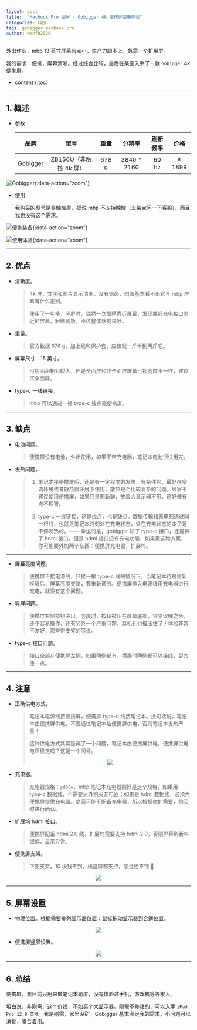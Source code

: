 ```yaml
---
layout: post
title:  "Macbook Pro 副屏 - Gobigger 4k 便携屏使用体验"
categories: 科技
tags: gobigger macbook pro
author: wenfh2020
---
```


外出作业，mbp 13 英寸屏幕有点小，生产力跟不上，急需一个扩展屏。

我的需求：便携，屏幕清晰。经过综合比较，最后在某宝入手了一款 `Gobigger` 4k 便携屏。



* content
{:toc}

---

## 1. 概述

* 参数

  |   品牌   |          型号          | 重量  |   分辨率    | 刷新频率 |  价格  |
  | :------: | :--------------------: | :---: | :---------: | :------: | :----: |
  | Gobigger | ZB156U（非触控 4k 屏） | 678 g | 3840 * 2160 |  60 hz   | ¥ 1899 |

![Gobigger](/images/2020-05-13-11-27-48.png){:data-action="zoom"}

* 使用

  我购买的型号是非触控屏，据说 mbp 不支持触控（去某宝问一下客服），而且我也没有这个需求。

![便携装备](/images/2020-05-26-09-47-30.jpeg){:data-action="zoom"}

![使用体验](/images/2020-06-10-18-50-21.jpeg){:data-action="zoom"}

---

## 2. 优点

* 清晰度。

  > 4k 屏，文字和图片显示清晰，没有锯齿，肉眼基本看不出它与 mbp 屏幕有什么差别。
  >
  > 使用了一年多，竖屏时，偶然一次眼睛靠近屏幕，发现靠近充电接口附近的屏幕，轻微刷新，不过整体感觉良好。

* 重量。

  > 官方数据 678 g，加上线和保护套，应该就一斤半到两斤吧。

* 屏幕尺寸：15 英寸。
  
  > 可视面积相对较大，但是全面屏和非全面屏屏幕可视宽度不一样，建议买全面屏。

* type-c 一线链接。
  
  > mbp 可以通过一根 type-c 线点亮便携屏。

---

## 3. 缺点

* 电池问题。
  
  > 便携屏没有电池，外出使用，如果不带充电器，笔记本电池很快用完。

* 发热问题。

  > 1. 笔记本接便携屏后，还是有一定程度的发热，有条件的，最好在空调环境或者散热器环境下使用，散热是个比较复杂的问题。居家不建议使用便携屏，如果只是图新鲜，放着大显示器不用，这好像有点不理智。
  >
  > 2. type-c 一线链接，这是优点，也是缺点。数据传输和充电都通过同一根线，也就是笔记本时刻处在充电状态，处在充电状态的本子是不停发热的。—— 幸运的是，gobigger 除了 type-c 接口，还提供了 hdmi 接口，但是 hdmi 接口没有充电功能，如果用这种方案，你可能要外加两个东西：便携屏充电器，扩展坞。

---

* 屏幕亮度问题。

  > 便携屏不接电源线，只接一根 type-c 线的情况下，当笔记本待机重新唤醒后，屏幕亮度变暗，要重新调节。便携屏插入电源线用充电器进行充电，就没有这个问题。

* 竖屏问题。
  
  > 便携屏右侧按钮突出，竖屏时，按钮被压在屏幕底部，容易误触之余，还不容易操作，还有另外一个严重问题，耳机孔也被压住了！体验非常不友好，那些带支架的另说。

* type-c 接口问题。
  
  > 接口全部在便携屏左侧，如果两侧都有，横屏时两侧都可以接线，更方便一点。

---

## 4. 注意

* 正确供电方式。
  > 笔记本电源线接便携屏，便携屏 type-c 线接笔记本。换句话说，笔记本由便携屏供电。不要通过笔记本给便携屏供电，否则笔记本发热严重！
  >
  > 这种供电方式其实隐藏了一个问题，笔记本由便携屏供电，便携屏供电电压稳定吗？这是一个问号。
  > <div align=center><img src="/images/2021-08-28-13-32-56.png" data-action="zoom"/></div>

* 充电器。
  
  > 充电器规格：`pd65w`，mbp 笔记本充电器刚好是这个规格，如果用 type-c 数据线，不需要另外购买充电器；如果是 hdmi 数据线，必须为便携屏提供充电器。商家可能不配备充电器，所以根据你的需要，购买时进行确认。

* 扩展坞 hdmi 接口。
  
  > 便携屏配备 hdmi 2.0 线，扩展坞需要支持 hdmi 2.0，否则屏幕刷新率很低，显示异常。

* 便携屏支架。
  
  > 下图支架，10 块钱不到，横竖屏都支持，感觉还不错 🐶

<div align=center><img src="/images/2021-07-27-07-04-54.png" data-action="zoom"/></div>

---

## 5. 屏幕设置

* 物理位置。根据需要排列显示器位置：鼠标拖动显示器到合适位置。

<div align=center><img src="/images/2021-03-17-12-10-12.png" data-action="zoom"/></div>

* 便携屏竖屏设置。

<div align=center><img src="/images/2021-07-28-11-13-43.png" data-action="zoom"/></div>

---

## 6. 总结

便携屏，我目前只用来做笔记本副屏，没有体验过手机，游戏机等等接入。

坦白说，非刚需，这个价钱，不如买个大显示器。刚需不差钱的，可以入手 `iPad Pro 12.9 英寸`。我是刚需，家里没矿，Gobigger 基本满足我的需求，小问题可以消化，凑合着用。
